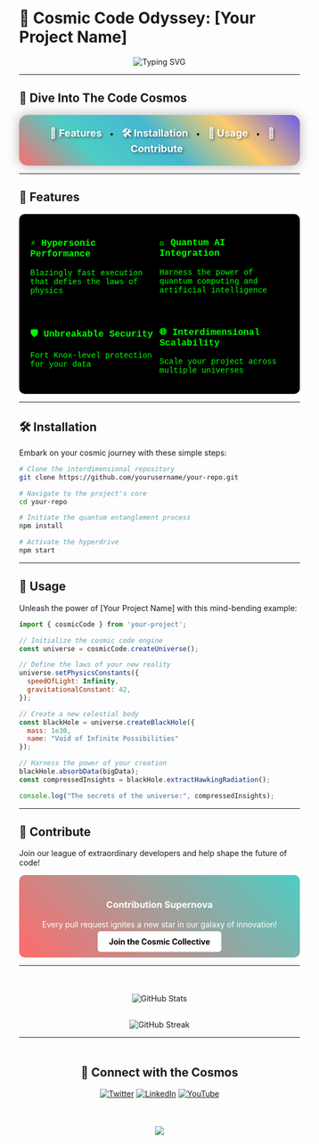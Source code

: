 # 🌌 Cosmic Code Odyssey: [Your Project Name]

<div align="center">
  <img src="https://readme-typing-svg.herokuapp.com?font=Orbitron&size=40&duration=3000&pause=1000&color=FF00FF&center=true&vCenter=true&multiline=true&width=800&height=100&lines=Welcome+to+the+future+of+code;Where+innovation+knows+no+bounds" alt="Typing SVG" />
</div>

---

## 🎇 Dive Into The Code Cosmos

<div align="center" style="background: linear-gradient(45deg, #FF6B6B, #4ECDC4, #45B7D1, #FDCB6E, #6C5CE7); padding: 20px; border-radius: 15px; box-shadow: 0 0 20px rgba(0,0,0,0.3);">
  <a href="#🚀-features" style="color: #FFF; text-decoration: none; font-weight: bold; font-size: 18px; margin: 0 10px; text-shadow: 2px 2px 4px rgba(0,0,0,0.5);">🚀 Features</a> •
  <a href="#🛠️-installation" style="color: #FFF; text-decoration: none; font-weight: bold; font-size: 18px; margin: 0 10px; text-shadow: 2px 2px 4px rgba(0,0,0,0.5);">🛠️ Installation</a> •
  <a href="#🌈-usage" style="color: #FFF; text-decoration: none; font-weight: bold; font-size: 18px; margin: 0 10px; text-shadow: 2px 2px 4px rgba(0,0,0,0.5);">🌈 Usage</a> •
  <a href="#🤝-contribute" style="color: #FFF; text-decoration: none; font-weight: bold; font-size: 18px; margin: 0 10px; text-shadow: 2px 2px 4px rgba(0,0,0,0.5);">🤝 Contribute</a>
</div>

---

## 🚀 Features

<div style="background: #000; color: #0F0; font-family: 'Courier New', monospace; padding: 20px; border-radius: 10px; overflow: hidden;">
  <div style="display: flex; justify-content: space-between;">
    <div style="flex: 1;">
      <h3 style="color: #0F0;">⚡ Hypersonic Performance</h3>
      <p>Blazingly fast execution that defies the laws of physics</p>
    </div>
    <div style="flex: 1;">
      <h3 style="color: #0F0;">🧠 Quantum AI Integration</h3>
      <p>Harness the power of quantum computing and artificial intelligence</p>
    </div>
  </div>
  <div style="display: flex; justify-content: space-between; margin-top: 20px;">
    <div style="flex: 1;">
      <h3 style="color: #0F0;">🛡️ Unbreakable Security</h3>
      <p>Fort Knox-level protection for your data</p>
    </div>
    <div style="flex: 1;">
      <h3 style="color: #0F0;">🌐 Interdimensional Scalability</h3>
      <p>Scale your project across multiple universes</p>
    </div>
  </div>
</div>

---

## 🛠️ Installation

Embark on your cosmic journey with these simple steps:

```bash
# Clone the interdimensional repository
git clone https://github.com/yourusername/your-repo.git

# Navigate to the project's core
cd your-repo

# Initiate the quantum entanglement process
npm install

# Activate the hyperdrive
npm start
```

---

## 🌈 Usage

Unleash the power of [Your Project Name] with this mind-bending example:

```javascript
import { cosmicCode } from 'your-project';

// Initialize the cosmic code engine
const universe = cosmicCode.createUniverse();

// Define the laws of your new reality
universe.setPhysicsConstants({
  speedOfLight: Infinity,
  gravitationalConstant: 42,
});

// Create a new celestial body
const blackHole = universe.createBlackHole({
  mass: 1e30,
  name: "Void of Infinite Possibilities"
});

// Harness the power of your creation
blackHole.absorbData(bigData);
const compressedInsights = blackHole.extractHawkingRadiation();

console.log("The secrets of the universe:", compressedInsights);
```

---

## 🤝 Contribute

Join our league of extraordinary developers and help shape the future of code!

<div style="background: linear-gradient(45deg, #FF6B6B, #4ECDC4); padding: 20px; border-radius: 10px; color: #FFF; text-align: center;">
  <h3>Contribution Supernova</h3>
  <p>Every pull request ignites a new star in our galaxy of innovation!</p>
  <a href="CONTRIBUTING.md" style="background: #FFF; color: #000; padding: 10px 20px; border-radius: 5px; text-decoration: none; font-weight: bold;">Join the Cosmic Collective</a>
</div>

---

<div align="center" style="margin-top: 50px;">
  <img src="https://github-readme-stats.vercel.app/api?username=yourusername&show_icons=true&theme=radical&bg_color=0D1117&title_color=00FF00&icon_color=00FFFF&text_color=FFFFFF&hide_border=true" alt="GitHub Stats" />
</div>

<div align="center" style="margin-top: 30px;">
  <img src="https://github-readme-streak-stats.herokuapp.com/?user=yourusername&theme=neon-dark&hide_border=true&background=000000&fire=FF00FF&ring=00FFFF&currStreakLabel=00FFFF" alt="GitHub Streak" />
</div>

---

<div align="center" style="margin-top: 50px;">
  <h2>🌠 Connect with the Cosmos</h2>
  <a href="https://twitter.com/yourusername" target="_blank"><img src="https://img.shields.io/badge/Twitter-1DA1F2?style=for-the-badge&logo=twitter&logoColor=white" alt="Twitter" /></a>
  <a href="https://linkedin.com/in/yourusername" target="_blank"><img src="https://img.shields.io/badge/LinkedIn-0077B5?style=for-the-badge&logo=linkedin&logoColor=white" alt="LinkedIn" /></a>
  <a href="https://www.youtube.com/c/yourchannel" target="_blank"><img src="https://img.shields.io/badge/YouTube-FF0000?style=for-the-badge&logo=youtube&logoColor=white" alt="YouTube" /></a>
</div>

<div align="center" style="margin-top: 50px;">
  <img src="https://capsule-render.vercel.app/api?type=waving&color=gradient&height=100&section=footer&animation=twinkling" />
</div>
